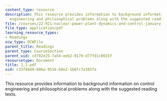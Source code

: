```yaml
---
content_type: resource
description: This resource provides information to background information on control
  engineering and philosophical problems along with the suggested reading texts.
file: /courses/22-921-nuclear-power-plant-dynamics-and-control-january-iap-2006/c33f84d0886a951bb0e21b6fc7a381fa_1_1.pdf
file_type: application/pdf
learning_resource_types:
- Readings
ocw_type: OCWFile
parent_title: Readings
parent_type: CourseSection
parent_uid: cd702e25-7a54-eeb2-0170-d77fd1c0015f
resourcetype: Document
title: 1_1.pdf
uid: c33f84d0-886a-951b-b0e2-1b6fc7a381fa
---
```

This resource provides information to background information on control engineering and philosophical problems along with the suggested reading texts.

